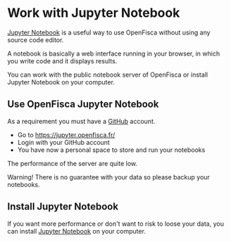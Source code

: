 # Work with Jupyter Notebook

[Jupyter Notebook](http://jupyter.org/) is a useful way to use OpenFisca without using any source code editor.

A notebook is basically a web interface running in your browser, in which you write code and it displays results.

You can work with the public notebook server of OpenFisca or install Jupyter Notebook on your computer.

## Use OpenFisca Jupyter Notebook

As a requirement you must have a [GitHub](https://github.com/) account.

- Go to https://jupyter.openfisca.fr/
- Login with your GitHub account
- You have now a personal space to store and run your notebooks

The performance of the server are quite low.

Warning! There is no guarantee with your data so please backup your notebooks.

## Install Jupyter Notebook

If you want more performance or don't want to risk to loose your data, you can install [Jupyter Notebook](http://jupyter.readthedocs.org/en/latest/install.html) on your computer.
